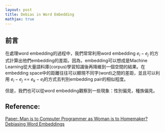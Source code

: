 ```yaml
---
layout: post
title: Debias in Word Embedding
mathjax: true
---
```


## 前言

在處理word embedding的過程中，我們常常利用word embedding $e_i - e_j$ 的方式計算出他們embedding的差距。因為，embedding可以想成是Machine Learning從大量語料庫(corpus)學習知識後再降維到一個空間的結果。在embedding space中的距離往往可以顯現不同字(word)之間的差距，並且可以利用 $e_i - e_j$ == $e_k - e_l$的方式去判別embedding pair的相似程度。

但是，我們也可以從word embedding觀察到一些現象：性別偏見，種族偏見。


##  Reference:
[Paper: Man is to Computer Programmer as Woman is to Homemaker? Debiasing Word Embeddings](https://arxiv.org/abs/1607.06520)